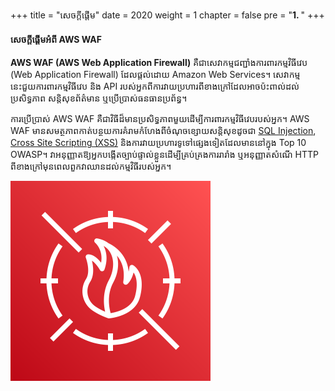 +++
title = "សេចក្តីផ្តើម"
date = 2020
weight = 1
chapter = false
pre = "<b>1. </b>"
+++

#### សេចក្តីផ្តើមអំពី AWS WAF

**AWS WAF (AWS Web Application Firewall)** គឺជាសេវាកម្មជញ្ជាំងការពារកម្មវិធីវេប (Web Application Firewall) ដែលផ្តល់ដោយ Amazon Web Services។ សេវាកម្មនេះជួយការពារកម្មវិធីវេប និង API របស់អ្នកពីការវាយប្រហារពីខាងក្រៅដែលអាចប៉ះពាល់ដល់ប្រសិទ្ធភាព សន្តិសុខព័ត៌មាន ឬប្រើប្រាស់ធនធានប្រព័ន្ធ។

ការប្រើប្រាស់ AWS WAF គឺជាវិធីដ៏មានប្រសិទ្ធភាពមួយដើម្បីការពារកម្មវិធីវេបរបស់អ្នក។ AWS WAF មានសមត្ថភាពកាត់បន្ថយការគំរាមកំហែងពីចំណុចខ្សោយសន្តិសុខដូចជា [SQL Injection](https://owasp.org/www-community/attacks/SQL_Injection), [Cross Site Scripting (XSS)](https://owasp.org/www-community/attacks/xss/) និងការវាយប្រហារទូទៅផ្សេងទៀតដែលមាននៅក្នុង Top 10 OWASP។ វាអនុញ្ញាតឱ្យអ្នកបង្កើតច្បាប់ផ្ទាល់ខ្លួនដើម្បីគ្រប់គ្រងការរារាំង ឬអនុញ្ញាតសំណើ HTTP ពីខាងក្រៅមុនពេលពួកវាឈានដល់កម្មវិធីរបស់អ្នក។

![AWS WAF](/public/images/waficon.png)
